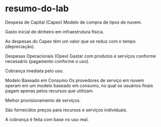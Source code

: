 # resumo-do-lab
Despesa de Capital (Capex)
Modelo de compra de tipos de nuvem.

Gasto inicial de dinheiro em infraestrutura física.

As despesas do Capex têm um valor que se reduz com o tempo (depreciação).

Despesas Operacionais (Opex)
Gastar com produtos e serviços conforme necessário (pagamento conforme o uso).

Cobrança imediata pelo uso.

Modelo Baseado em Consumo
Os provedores de serviço em nuvem operam em um modelo baseado em consumo, no qual os usuários finais pagam apenas pelos recursos que utilizam.

Melhor provisionamento de serviços.

São fornecidos preços para recursos e serviços individuais.

A cobrança é feita com base no uso real.
